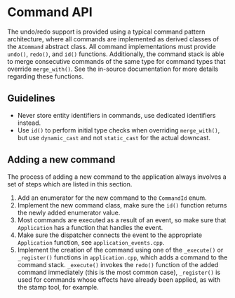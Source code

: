 # Command API

The undo/redo support is provided using a typical command pattern architecture, where all commands are implemented as
derived classes of the `ACommand` abstract class. All command implementations must provide `undo()`, `redo()`,
and `id()` functions. Additionally, the command stack is able to merge consecutive commands of the same type for command
types that override `merge_with()`. See the in-source documentation for more details regarding these functions.

## Guidelines

* Never store entity identifiers in commands, use dedicated identifiers instead.
* Use `id()` to perform initial type checks when overriding `merge_with()`, but use `dynamic_cast` and not `static_cast`
  for the actual downcast.

## Adding a new command

The process of adding a new command to the application always involves a set of steps which are listed in this section.

1. Add an enumerator for the new command to the `CommandId` enum.
2. Implement the new command class, make sure the `id()` function returns the newly added enumerator value.
3. Most commands are executed as a result of an event, so make sure that `Application` has a function that handles the
   event.
4. Make sure the dispatcher connects the event to the appropriate `Application` function,
   see `application_events.cpp`.
5. Implement the creation of the command using one of the `_execute()` or `_register()` functions in `application.cpp`,
   which adds a command to the command stack. `_execute()` invokes the `redo()` function of the added command
   immediately (this is the most common case), `_register()` is used for commands whose effects have already been
   applied, as with the stamp tool, for example.
